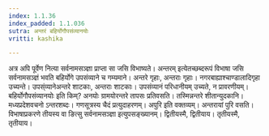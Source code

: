 ```yaml
---
index: 1.1.36
index_padded: 1.1.036
sutra: अन्तरं बहिर्योगौपसंव्यानयोः
vritti: kashika

---
```

अत्र अपि पूर्वेण नित्या सर्वनामसञ्ज्ञा प्राप्ता सा जसि विभाष्यते। अन्तरम् इत्येतच्छब्दरूपं विभाषा जसि सर्वनामसञ्ज्ञं भवति बहिर्योगे उपसंव्याने च गम्यमाने। अन्तरे गृहाः, अन्तराः गृहाः। नगरबाह्याश्चाण्डालादिगृहा उच्यन्ते। उपस्ंव्यानेअन्तरे शाटकाः, अन्तराः शाटकाः। उपसंव्यानं परिधानीयम् उच्यते, न प्रावरणीयम्। बहिर्योगौपसंव्यानयोः इति किम्? अनयोः ग्रामयोरन्तरे तापसः प्रतिवसति। तस्मिन्नन्तरे शीतान्युदकानि। मध्यप्रदेशवचनो ऽन्तरशब्दः। गणसूत्रस्य चैदं प्रत्युदाहरणम्। अपुरि इति वक्तव्यम्। अन्तरायां पुरि वसति। विभाषाप्रकरणे तीयस्य वा ङित्सु सर्वनामसञ्ज्ञा इत्युपसङ्ख्यानम्। द्वितीयस्मै, द्वितीयाय। तृतीयस्मै, तृतीयाय।